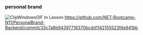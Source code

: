 ### personal brand
![ClipWindowsGIF](https://github.com/devgetsu/PersonalBrand/assets/128721965/33bc5b99-6a94-4dc9-bd22-e7f3e407e76a)
In Lesson
https://github.com/NET-Bootcamp-N11/PersonalBrand-Backend/commit/33c7a8b94397716370bcdd1142155523f4e941bb
